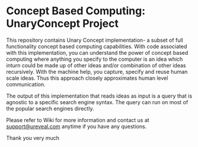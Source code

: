 # Concept Based Computing: UnaryConcept Project

This repository contains Unary Concept implementation- a subset of full functionality concept based computing capabilities. With code associated with this implementation, you can understand the power of concept based computing where anything you specify to the computer is an idea which inturn could be made up of other ideas and/or combination of other ideas recursively. With the machine help, you capture, specify and reuse human scale ideas. Thus this approach closely approximates human level communication.

The output of this implementation that reads ideas as input is a query that is agnostic to a specific search engine syntax. The query can run on most of the popular search engines directly.

Please refer to Wiki for more information and contact us at support@ureveal.com anytime if you have any questions.

Thank you very much
